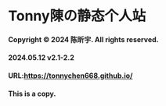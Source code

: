 # Tonny陳の静态个人站
#### Copyright © 2024 陈昕宇. All rights reserved.
#### 2024.05.12 v2.1-2.2
#### URL:https://tonnychen668.github.io/
#### This is a copy.
